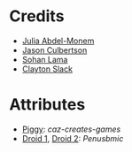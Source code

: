 

# Credits
- [Julia Abdel-Monem](https://github.com/MusicalArtist12)
- [Jason Culbertson](https://github.com/JTCulbertson)
- [Sohan Lama](https://github.com/Soohann)
- [Clayton Slack](https://github.com/Harpy88)

# Attributes
- [Piggy](https://caz-creates-games.itch.io/piggy): *caz-creates-games*
- [Droid 1](https://penusbmic.itch.io/sci-fi-character-pack-6), [Droid 2](https://penusbmic.itch.io/sci-fi-character-pack-12): *Penusbmic*